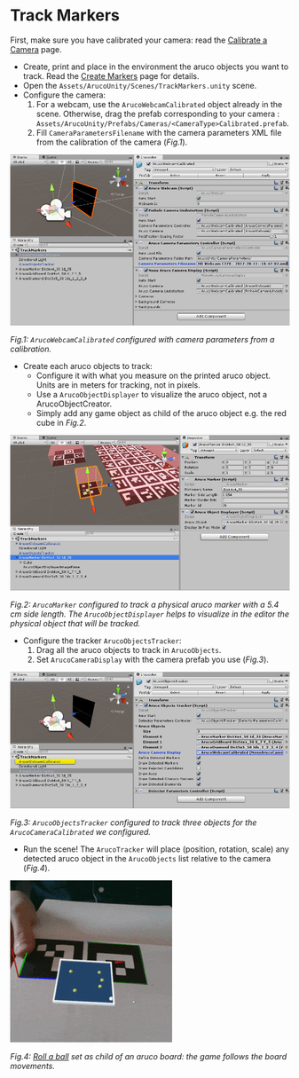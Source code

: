 # Track Markers

First, make sure you have calibrated your camera: read the [Calibrate a Camera](articles/calibrate-a-camera.html) page.

- Create, print and place in the environment the aruco objects you want to track. Read the [Create Markers](https://github.com/NormandErwan/ArucoUnity/wiki/1.-Create-Markers) page for details.
- Open the `Assets/ArucoUnity/Scenes/TrackMarkers.unity` scene.
- Configure the camera:
  1. For a webcam, use the `ArucoWebcamCalibrated` object already in the scene. Otherwise, drag the prefab corresponding to your camera : `Assets/ArucoUnity/Prefabs/Cameras/<CameraType>Calibrated.prefab`.
  2. Fill `CameraParametersFilename` with the camera parameters XML file from the calibration of the camera (*Fig.1*).

![Camera configuration](../images/track_markers_camera.jpg)

*Fig.1: `ArucoWebcamCalibrated` configured with camera parameters from a calibration.*

- Create each aruco objects to track:
  - Configure it with what you measure on the printed aruco object. Units are in meters for tracking, not in pixels.
  - Use a `ArucoObjectDisplayer` to visualize the aruco object, not a ArucoObjectCreator.
  - Simply add any game object as child of the aruco object e.g. the red cube in *Fig.2*.

![Marker configuration](../images/track_markers_marker.jpg)

*Fig.2: `ArucoMarker` configured to track a physical aruco marker with a 5.4 cm side length. The `ArucoObjectDisplayer` helps to visualize in the editor the physical object that will be tracked.*

- Configure the tracker `ArucoObjectsTracker`:
  1. Drag all the aruco objects to track in `ArucoObjects`.
  2. Set `ArucoCameraDisplay` with the camera prefab you use (*Fig.3*).

![Tracker configuration](../images/track_markers_tracker.jpg)

*Fig.3: `ArucoObjectsTracker` configured to track three objects for the `ArucoCameraCalibrated` we configured.*

- Run the scene! The `ArucoTracker` will place (position, rotation, scale) any detected aruco object in the `ArucoObjects` list relative to the camera (*Fig.4*).

![AR roll a ball](../images/ar_roll_a_ball.gif)

*Fig.4: [Roll a ball](https://unity3d.com/fr/learn/tutorials/s/roll-ball-tutorial) set as child of an aruco board: the game follows the board movements.*